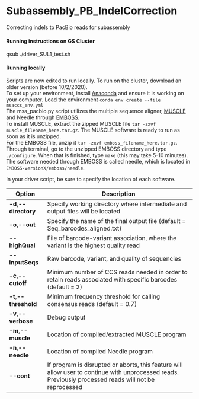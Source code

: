 # Subassembly_PB_IndelCorrection

Correcting indels to PacBio reads for subassembly

#### Running instructions on GS Cluster
qsub ./driver_SUL1_test.sh

#### Running locally

Scripts are now edited to run locally. To run on the cluster, download an older version (before 10/2/2020).  
To set up your environment, install [Anaconda](https://docs.conda.io/projects/conda/en/latest/user-guide/install/) and ensure it is working on your computer. Load the environment `conda env create --file msaccs_env.yml`  
The msa_pacbio.py script utilizes the multiple sequence aligner, [MUSCLE](https://www.drive5.com/muscle/downloads.htm) and Needle through 
[EMBOSS](http://emboss.sourceforge.net/docs/adminguide/node7.html).  
To install MUSCLE, extract the zipped MUSCLE file `tar -zxvf muscle_filename_here.tar.gz`. The MUSCLE software is ready to run as soon as it is unzipped.  
For the EMBOSS file, unzip it `tar -zxvf emboss_filename_here.tar.gz`. Through terminal, go to the unzipped EMBOSS directory and type `./configure`. When that is finished, type `make` (this may take 5-10 minutes). The software needed through EMBOSS is called needle, which is located in `EMBOSS-versionX/emboss/needle`.  
  
In your driver script, be sure to specify the location of each software.
  
| Option | Description |
|--------|-------------|
| **-d**,**--directory**	| Specify working directory where intermediate and output files will be located |
| **-o**,**--out** |	Specify the name of the final output file  (default = Seq_barcodes_aligned.txt) |
| **--highQual** | File of barcode-variant association, where the variant is the highest quality read  |
| **--inputSeqs** | Raw barcode, variant, and quality of sequencies |
| **-c**,**--cutoff** |	Minimum number of CCS reads needed in order to retain reads associated with specific barcodes (default = 2) |
| **-t**,**--threshold** |	Minimum frequency threshold for calling consensus reads (default = 0.7) |
| **-v**,**--verbose** |	Debug output |
| **-m**,**--muscle** | Location of compiled/extracted MUSCLE program |
| **-n**,**--needle** | Location of compiled Needle program |
| **--cont** | If program is disrupted or aborts, this feature will allow user to continue with unprocessed reads. Previously processed reads will not be reprocessed|
